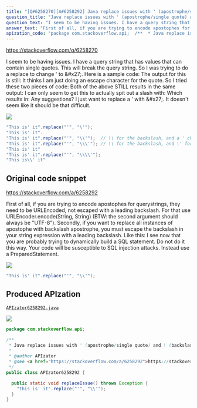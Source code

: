 ```yaml
---
title: "[Q#6258270][A#6258292] Java replace issues with ' (apostrophe/single quote) and \\ (backslash) together"
question_title: "Java replace issues with ' (apostrophe/single quote) and \\ (backslash) together"
question_text: "I seem to be having issues. I have a query string that has values that can contain single quotes. This will break the query string. So I was trying to do a replace to change ' to \\'. Here is a sample code: The output for this is still: It thinks I am just doing an escape character for the quote. So I tried these two pieces of code: Both of the above STILL results in the same output: I can only seem to get this to actually spit out a slash with: Which results in: Any suggestions? I just want to replace a ' with \\'. It doesn't seem like it should be that difficult."
answer_text: "First of all, if you are trying to encode apostophes for querystrings, they need to be URLEncoded, not escaped with a leading backslash. For that use URLEncoder.encode(String, String) (BTW: the second argument should always be \"UTF-8\"). Secondly, if you want to replace all instances of apostophe with backslash apostrophe, you must escape the backslash in your string expression with a leading backslash. Like this: I see now that you are probably trying to dynamically build a SQL statement. Do not do it this way. Your code will be susceptible to SQL injection attacks. Instead use a PreparedStatement."
apization_code: "package com.stackoverflow.api;  /**  * Java replace issues with ' (apostrophe/single quote) and \\ (backslash) together  *  * @author APIzator  * @see <a href=\"https://stackoverflow.com/a/6258292\">https://stackoverflow.com/a/6258292</a>  */ public class APIzator6258292 {    public static void replaceIssue() throws Exception {     \"This is' it\".replace(\"'\", \"\\\\'\");   } }"
---
```


https://stackoverflow.com/q/6258270

I seem to be having issues. I have a query string that has values that can contain single quotes. This will break the query string. So I was trying to do a replace to change &#x27; to \&#x27;.
Here is a sample code:
The output for this is still:
It thinks I am just doing an escape character for the quote.
So I tried these two pieces of code:
Both of the above STILL results in the same output:
I can only seem to get this to actually spit out a slash with:
Which results in:
Any suggestions? I just want to replace a &#x27; with \&#x27;.
It doesn&#x27;t seem like it should be that difficult.


<div class="code-logo"><img src="/stackoverflow.png" /></div>

```java
"This is' it".replace("'", "\'");
"This is' it".
"This is' it".replace("'", "\\'");  // \\ for the backslash, and a ' char
"This is' it".replace("'", "\\\'"); // \\ for the backslash, and \' for the ' char
"This is' it"
"This is' it".replace("'", "\\\\'");
"This is\\' it"
```


## Original code snippet

https://stackoverflow.com/a/6258292

First of all, if you are trying to encode apostophes for querystrings, they need to be URLEncoded, not escaped with a leading backslash. For that use URLEncoder.encode(String, String) (BTW: the second argument should always be &quot;UTF-8&quot;). Secondly, if you want to replace all instances of apostophe with backslash apostrophe, you must escape the backslash in your string expression with a leading backslash. Like this:
I see now that you are probably trying to dynamically build a SQL statement. Do not do it this way. Your code will be susceptible to SQL injection attacks. Instead use a PreparedStatement.

<div class="code-logo"><img src="/stackoverflow.png" /></div>

```java
"This is' it".replace("'", "\\'");
```

## Produced APIzation

[`APIzator6258292.java`](https://github.com/blind-papers/apization-temp-data/raw/main/search/APIzator6258292.java)

<div class="code-logo"><img src="/apizator.png" /></div>

```java
package com.stackoverflow.api;

/**
 * Java replace issues with ' (apostrophe/single quote) and \ (backslash) together
 *
 * @author APIzator
 * @see <a href="https://stackoverflow.com/a/6258292">https://stackoverflow.com/a/6258292</a>
 */
public class APIzator6258292 {

  public static void replaceIssue() throws Exception {
    "This is' it".replace("'", "\\'");
  }
}

```